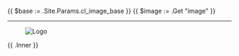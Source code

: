 {{ $base 	:= .Site.Params.cl_image_base }}
{{ $image 	:= .Get "image" }}
<hr>
<section class="project image">
		<figure class="animated-card">
			<img
				src="{{ $base }}{{ $image }}" 
				srcset="{{ $base }}{{ $image }} 1x, {{ $base }}{{ $image }} 2x"
				alt="Logo"
			/>
		</figure>
	<aside>
		{{ .Inner }}
	</aside>
</section>